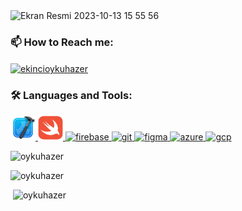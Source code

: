 <img width="300" height="300" alt="Ekran Resmi 2023-10-13 15 55 56" src="https://github.com/oykuhazer/oykuhazer/assets/130215854/5a65af17-b2de-411c-b8e4-4cbbe2b42964">

<h3 align="left">📫 How to Reach me:</h3>
<p align="left">
<a href="https://linkedin.com/in/ekincioykuhazer" target="_blank"><img align="center" src="https://raw.githubusercontent.com/rahuldkjain/github-profile-readme-generator/master/src/images/icons/Social/linked-in-alt.svg" alt="ekincioykuhazer" height="30" width="40" /></a>
</p>

<h3 align="left">🛠 Languages and Tools:</h3>
<p align="left"> 
    <a href="https://developer.apple.com/xcode/" target="_blank" rel="noreferrer"> <img src="https://raw.githubusercontent.com/devicons/devicon/master/icons/xcode/xcode-original.svg" alt="xcode" width="40" height="40"/> </a>
    <a href="https://developer.apple.com/swift/" target="_blank" rel="noreferrer"> <img src="https://raw.githubusercontent.com/devicons/devicon/master/icons/swift/swift-original.svg" alt="swift" width="40" height="40"/> </a>
    <a href="https://firebase.google.com/" target="_blank" rel="noreferrer"> <img src="https://www.vectorlogo.zone/logos/firebase/firebase-icon.svg" alt="firebase" width="40" height="40"/> </a>
    <a href="https://git-scm.com/" target="_blank" rel="noreferrer"> <img src="https://www.vectorlogo.zone/logos/git-scm/git-scm-icon.svg" alt="git" width="40" height="40"/> </a>
    <a href="https://www.figma.com/" target="_blank" rel="noreferrer"> <img src="https://www.vectorlogo.zone/logos/figma/figma-icon.svg" alt="figma" width="40" height="40"/> </a>
  <a href="https://azure.microsoft.com/en-in/" target="_blank" rel="noreferrer"> <img src="https://www.vectorlogo.zone/logos/microsoft_azure/microsoft_azure-icon.svg" alt="azure" width="40" height="40"/> </a>
  <a href="https://cloud.google.com" target="_blank" rel="noreferrer"> <img src="https://www.vectorlogo.zone/logos/google_cloud/google_cloud-icon.svg" alt="gcp" width="40" height="40"/> </a>
<p align="left"><img src="https://github-readme-streak-stats.herokuapp.com/?user=oykuhazer&theme=dark" alt="oykuhazer" /></p>
<p align="left"><img src="https://github-readme-stats.vercel.app/api/top-langs?username=oykuhazer&show_icons=true&locale=en&layout=compact&theme=dark" alt="oykuhazer" /></p>
<p align="left">&nbsp;<img src="https://github-readme-stats.vercel.app/api?username=oykuhazer&show_icons=true&locale=en&theme=dark" alt="oykuhazer" /></p>

